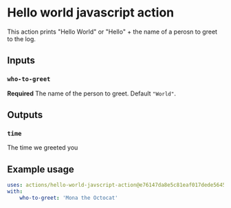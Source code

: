 # Hello world javascript action

This action prints "Hello World" or "Hello" + the name of a perosn to greet to the log.

## Inputs

### `who-to-greet`

**Required** The name of the person to greet. Default `"World"`.

## Outputs

### `time`

The time we greeted you

## Example usage

```yaml
uses: actions/hello-world-javscript-action@e76147da8e5c81eaf017dede5645551d4b94427b
with:
    who-to-greet: 'Mona the Octocat'
```
